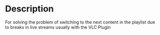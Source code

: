 # Description
For solving the problem of switching to the next content in the playlist due to breaks in live streams usually with the VLC Plugin
